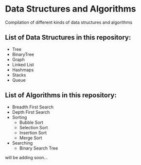 # Data Structures and Algorithms

Compilation of different kinds of data structures and algorithms

## List of Data Structures in this repository:

- Tree
- BinaryTree
- Graph
- Linked List
- Hashmaps
- Stacks
- Queue

## List of Algorithms in this repository:

- Breadth First Search
- Depth First Search
- Sorting
  - Bubble Sort
  - Selection Sort
  - Insertion Sort
  - Merge Sort
- Searching
  - Binary Search Tree

will be adding soon...
